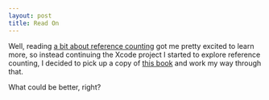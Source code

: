 ```yaml
---
layout: post
title: Read On
---
```

Well,  reading [a bit about reference counting](https://developer.apple.com/library/mac/documentation/Cocoa/Conceptual/MemoryMgmt/Articles/MemoryMgmt.html#//apple_ref/doc/uid/10000011-SW1) got me pretty excited to learn more, so instead continuing the Xcode project I started to explore reference counting, I decided to pick up a copy of [this book](http://smile.amazon.com/dp/0321774086/ref=smi_www_rco2_go_smi_1968491462?_encoding=UTF8&tag=stackoverfl08-20&pf_rd_p=1968491462&pf_rd_s=smile-campaign&pf_rd_t=201&pf_rd_i=0321774086&pf_rd_m=ATVPDKIKX0DER&pf_rd_r=0QB47DBFEF8B6JW9F5DT) and work my way through that. 

What could be better, right?